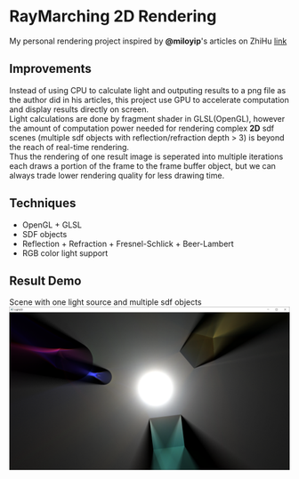 # RayMarching 2D Rendering
My personal rendering project inspired by **@miloyip**'s articles on ZhiHu [link](https://zhuanlan.zhihu.com/p/30745861)
## Improvements
Instead of using CPU to calculate light and outputing results to a png file as the author did in his articles, this project use GPU to accelerate computation and display results directly on screen.  
Light calculations are done by fragment shader in GLSL(OpenGL), however the amount of computation power needed for rendering complex **2D** sdf scenes (multiple sdf objects with reflection/refraction depth > 3) is beyond the reach of real-time rendering.  
Thus the rendering of one result image is seperated into multiple iterations each draws a portion of the frame to the frame buffer object, but we can always trade lower rendering quality for less drawing time. 
## Techniques
* OpenGL + GLSL
* SDF objects
* Reflection + Refraction + Fresnel-Schlick + Beer-Lambert
* RGB color light support
## Result Demo
Scene with one light source and multiple sdf objects
![Result1](https://github.com/AmaranthYan/RayMarching/blob/master/LIGHT2D_sample.png)
